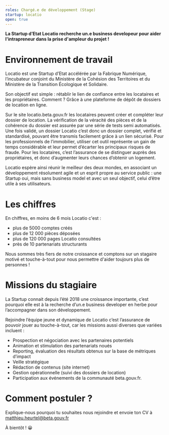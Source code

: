 ```yaml
---
roles: Chargé.e de développement (Stage)
startup: locatio
open: true
---
```


**La Startup d’Etat Locatio recherche un.e business developeur pour aider l'intrapreneur dans la prise d'ampleur du projet !**

<!--more-->

Environnement de travail
============================================

Locatio est une Startup d’Etat accélérée par la Fabrique Numérique, l’incubateur conjoint du Ministère de la Cohésion des Territoires et du Ministère de la Transition Écologique et Solidaire. 

Son objectif est simple : rétablir le lien de confiance entre les locataires et les propriétaires. 
Comment ? Grâce à une plateforme de dépôt de dossiers de location en ligne.

Sur le site locatio.beta.gouv.fr les locataires peuvent créer et compléter leur dossier de location. 
La vérification de la véracité des pièces et de la cohérence du dossier est assurée par une série de tests semi automatisés. Une fois validé, un dossier Locatio c’est donc un dossier complet, vérifié et standardisé, pouvant être transmis facilement grâce à un lien sécurisé.
Pour les professionnels de l’immobilier, utiliser cet outil représente un gain de temps considérable et leur permet d’écarter les principaux risques de fraude. Pour les locataires, c’est l’assurance de se distinguer auprès des propriétaires, et donc d’augmenter leurs chances d’obtenir un logement.

Locatio espère ainsi réunir le meilleur des deux mondes, en associant un développement résolument agile et un esprit propre au service public : une Startup oui, mais sans business model et avec un seul objectif, celui d’être utile à ses utilisateurs.

Les chiffres
============================================

En chiffres, en moins de 6 mois Locatio c'est :
* plus de 5000 comptes créés
* plus de 12 000 pièces déposées
* plus de 120 000 pages Locatio consultées
* près de 10 partenariats structurants

Nous sommes très fiers de notre croissance et comptons sur un stagaire motivé et touche-à-tout pour nous permettre d'aider toujours plus de personnes !

Missions du stagiaire
============================================

La Startup connait depuis l’été 2018 une croissance importante, c’est pourquoi elle est à la recherche d’un.e business developer en herbe pour l’accompagner dans son développement.

Rejoindre l’équipe jeune et dynamique de Locatio c’est l’assurance de pouvoir jouer au touche-à-tout, car les missions aussi diverses que variées incluent :

* Prospection et négociation avec les partenaires potentiels
* Animation et stimulation des partenariats noués
* Reporting, évaluation des résultats obtenus sur la base de métriques d’impact
* Veille stratégique
* Rédaction de contenus (site internet)
* Gestion opérationnelle (suivi des dossiers de location)
* Participation aux événements de la communauté beta.gouv.fr.

Comment postuler ?
============================================

Explique-nous pourquoi tu souhaites nous rejoindre et envoie ton CV à matthieu.heurtel@beta.gouv.fr 

À bientôt ! 😀
